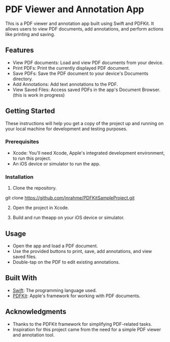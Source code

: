 # PDF Viewer and Annotation App

This is a PDF viewer and annotation app built using Swift and PDFKit. It allows users to view PDF documents, add annotations, and perform actions like printing and saving.

## Features

- View PDF documents: Load and view PDF documents from your device.
- Print PDFs: Print the currently displayed PDF document.
- Save PDFs: Save the PDF document to your device's Documents directory.
- Add Annotations: Add text annotations to the PDF.
- View Saved Files: Access saved PDFs in the app's Document Browser.
(this is work in progress)

## Getting Started

These instructions will help you get a copy of the project up and running on your local machine for development and testing purposes.

### Prerequisites

- Xcode: You'll need Xcode, Apple's integrated development environment, to run this project.
- An iOS device or simulator to run the app.

### Installation

1. Clone the repository.

git clone https://github.com/jnrahme/PDFKitSampleProject.git

2. Open the project in Xcode.

3. Build and run theapp on your iOS device or simulator.

## Usage

- Open the app and load a PDF document.
- Use the provided buttons to print, save, add annotations, and view saved files.
- Double-tap on the PDF to edit existing annotations.

## Built With

- [Swift](https://developer.apple.com/swift/): The programming language used.
- [PDFKit](https://developer.apple.com/documentation/pdfkit): Apple's framework for working with PDF documents.

## Acknowledgments

- Thanks to the PDFKit framework for simplifying PDF-related tasks.
- Inspiration for this project came from the need for a simple PDF viewer and annotation tool.

